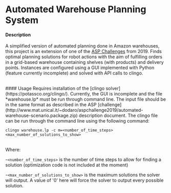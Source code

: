 # Automated Warehouse Planning System
#### Description
A simplified version of automated planning done in Amazon warehouses, this project is an extension of one of the [ASP Challenges](https://sites.google.com/view/aspcomp2019/) from 2019. Finds optimal planning solutions for robot actions with the aim of fulfilling orders in a grid-based warehouse containing shelves (with products) and delivery points. Instances are configured using a GUI implemented with Python (feature currently incomplete) and solved with API calls to clingo.

<br/>
#### Usage
Requires installation of the [clingo solver](https://potassco.org/clingo/). Currently, the GUI is incomplete and the file *warehouse.lp* must be run through command line. The input file should be in the same format as described in the ASP [challenge](http://www.mat.unical.it/~dodaro/aspchallenge2019/automated-warehouse-scenario.package.zip) description document. The clingo file can be run through the command line using the following command:

`clingo warehouse.lp -c m=<number_of_time_steps> <max_number_of_solutions_to_show>`

<br/>
Where:

-`<number_of_time_steps>` is the number of time steps to allow for finding a solution (optimization code is not included at the moment)

-`<max_number_of_solutions_to_show>` is the maximum solutions the solver will output. A value of '0' here will force the solver to output every possible solution.
